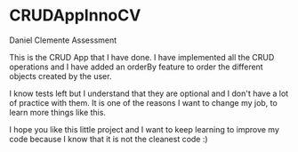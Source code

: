 # CRUDAppInnoCV
Daniel Clemente Assessment

This is the CRUD App that I have done. I have implemented all the CRUD operations and
I have added an orderBy feature to order the different objects created by the user.

I know tests left but I understand that they are optional and I don't have a lot
of practice with them. It is one of the reasons I want to change my job, to learn more things like this.

I hope you like this little project and I want to keep learning to improve my code because I know
that it is not the cleanest code :)
